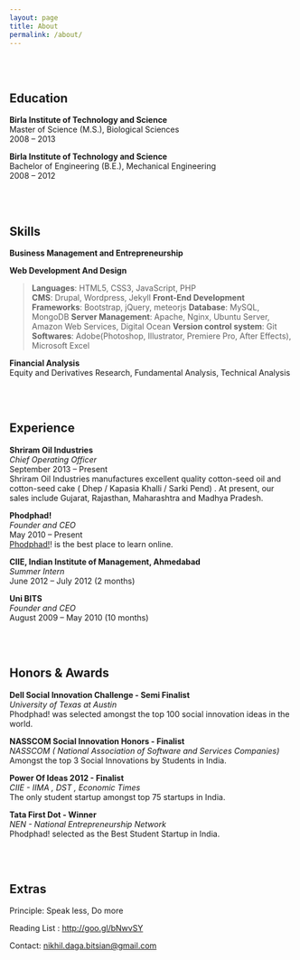 ```yaml
---
layout: page
title: About
permalink: /about/
---
```


<br><br>  
  
Education
---------
**Birla Institute of Technology and Science**  
Master of Science (M.S.),  Biological Sciences  
2008 – 2013


**Birla Institute of Technology and Science**  
Bachelor of Engineering (B.E.), Mechanical Engineering  
2008 – 2012


<br><br>  
  
Skills
------
**Business Management and Entrepreneurship**


**Web Development And Design**   

> **Languages**:	 HTML5, CSS3, JavaScript, PHP  
> **CMS**:  	Drupal, Wordpress, Jekyll
> **Front-End Development Frameworks**: 	Bootstrap, jQuery, meteorjs 
> **Database**:	  MySQL, MongoDB
> **Server Management**:	Apache, Nginx, Ubuntu Server, Amazon Web Services, Digital Ocean
> **Version control system**:	Git
> **Softwares**: 	Adobe(Photoshop, Illustrator, Premiere Pro, After Effects), Microsoft Excel 


**Financial Analysis**  
Equity and Derivatives Research, Fundamental Analysis, Technical Analysis 


<br><br>  
  
Experience
----------

**Shriram Oil Industries**  
*Chief Operating Officer*  
September 2013 – Present  
Shriram Oil Industries manufactures excellent quality cotton-seed oil and cotton-seed cake ( Dhep / Kapasia Khalli / Sarki Pend) . At present, our sales include Gujarat, Rajasthan, Maharashtra and Madhya Pradesh.


**Phodphad!**  
*Founder and CEO*  
May 2010 – Present   
[Phodphad!](http://phodphad.com/)! is the best place to learn online.


**CIIE, Indian Institute of Management, Ahmedabad**  
*Summer Intern*  
June 2012 – July 2012 (2 months)  


**Uni BITS**  
*Founder and CEO*  
August 2009 – May 2010 (10 months)

<br><br>
  
  
Honors & Awards
---------------

**Dell Social Innovation Challenge - Semi Finalist**  
*University of Texas at Austin*  
Phodphad! was selected amongst the top 100 social innovation ideas in the world.


**NASSCOM Social Innovation Honors - Finalist**  
*NASSCOM ( National Association of Software and Services Companies)*  
Amongst the top 3 Social Innovations by Students in India.


**Power Of Ideas 2012 - Finalist**  
*CIIE - IIMA , DST , Economic Times*  
The only student startup amongst top 75 startups in India.


**Tata First Dot - Winner**  
*NEN - National Entrepreneurship Network*  
Phodphad! selected as the Best Student Startup in India.

  <br><br>
  
Extras
-----

Principle: Speak less, Do more

Reading List : http://goo.gl/bNwvSY

Contact: nikhil.daga.bitsian@gmail.com
